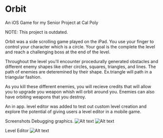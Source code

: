 # Orbit
An iOS Game for my Senior Project at Cal Poly

NOTE: This project is outdated.

Orbit was a side scrolling game played on the iPad. You use your finger to control your character which is a circle. Your goal is the complete the level and reach a challenging boss at the end of the level.

Throughout the level you'll encounter procedurally generated obstacles and different enemy shapes like other circles, squares, triangles, and lines. The path of enemies are deteremined by their shape. Ex.triangle will path in a triangular fashion.

As you kill these different enemies, you will recieve credits that will allow you to upgrade you weapon whish will orbit around you.
Enemies can also have orbiting weapons that you destroy. 

An in app. level editor was added to test out custom level creation and explore the potential of giving users a level editor in a mobile game.

Screenshots
Debugging graphics. 
![Alt text](https://github.com/hungk/Orbit/blob/master/Senior%20Project/Senior%20Project%20ScreenShots/IMG_0057.PNG)
![Alt text](https://github.com/hungk/Orbit/blob/master/Senior%20Project/Senior%20Project%20ScreenShots/IMG_0056.PNG)

Level Editor
![Alt text](https://github.com/hungk/Orbit/blob/master/Senior%20Project/Senior%20Project%20ScreenShots/IMG_0083.PNG)

